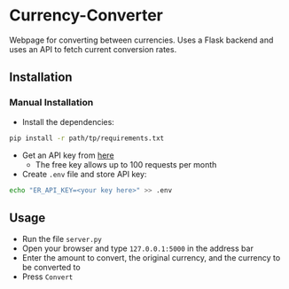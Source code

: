 # Currency-Converter

Webpage for converting between currencies. Uses a Flask backend and uses an API to fetch current conversion rates.

## Installation
### Manual Installation
* Install the dependencies:
```bash 
pip install -r path/tp/requirements.txt
```
* Get an API key from [here](https://exchangeratesapi.io/)
  * The free key allows up to 100 requests per month
* Create `.env` file and store API key:
```bash
echo "ER_API_KEY=<your key here>" >> .env
```


## Usage
* Run the file `server.py`
* Open your browser and type `127.0.0.1:5000` in the address bar
* Enter the amount to convert, the original currency, and the currency to be converted to
* Press `Convert`